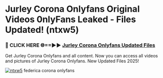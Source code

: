 # Jurley Corona Onlyfans Original Videos 0nlyFans Leaked - Files Updated! (ntxw5)

<h3>🔴 CLICK HERE 🌐==►► <a href="https://tinyurl.com/2jnfzry5" rel="nofollow">Jurley Corona Onlyfans Updated Files</a></h3>

Get Jurley Corona Onlyfans and all content. Now you can access all videos and pictures of Jurley Corona Onlyfans. New Updated Files 2025!

[![ntxw5](https://i.imgur.com/GyGTBgg.gif)](https://tinyurl.com/2jnfzry5)
federica corona onlyfans